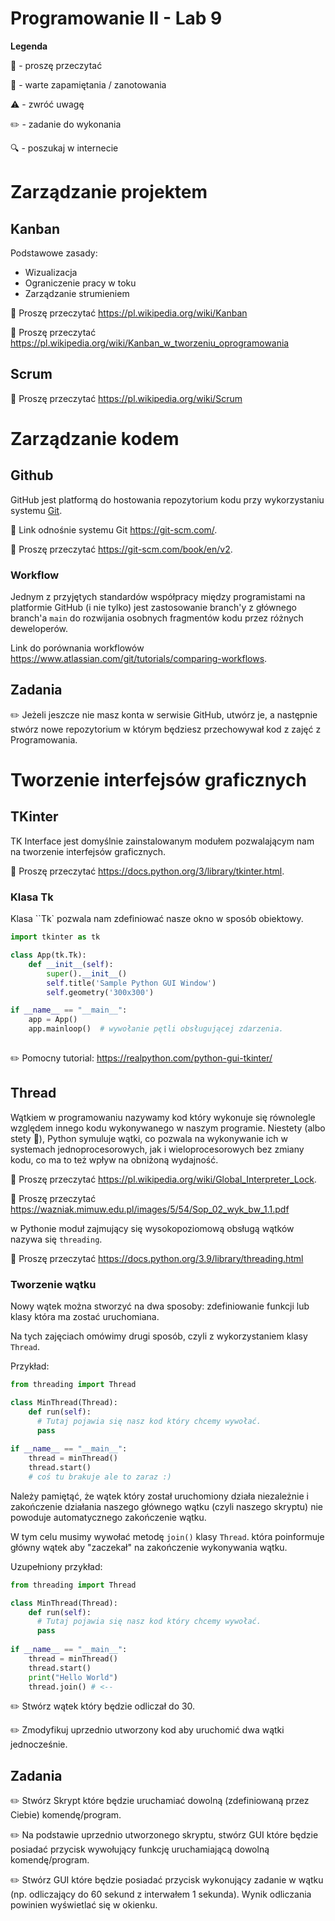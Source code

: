 # Programowanie II - Lab 9

**Legenda**

📖 - proszę przeczytać

📝 - warte zapamiętania / zanotowania

⚠️ - zwróć uwagę

✏️ - zadanie do wykonania

🔍 - poszukaj w internecie

# Zarządzanie projektem 

## Kanban
Podstawowe zasady:
* Wizualizacja
* Ograniczenie pracy w toku
* Zarządzanie strumieniem

📖 Proszę przeczytać https://pl.wikipedia.org/wiki/Kanban

📖 Proszę przeczytać https://pl.wikipedia.org/wiki/Kanban_w_tworzeniu_oprogramowania

## Scrum

📖 Proszę przeczytać https://pl.wikipedia.org/wiki/Scrum

# Zarządzanie kodem

## Github
GitHub jest platformą do hostowania repozytorium kodu przy wykorzystaniu systemu [Git](https://pl.wikipedia.org/wiki/Git_(oprogramowanie)).

📝 Link odnośnie systemu Git https://git-scm.com/.

📖 Proszę przeczytać https://git-scm.com/book/en/v2.


### Workflow
Jednym z przyjętych standardów współpracy między programistami na platformie GitHub (i nie tylko) jest zastosowanie branch'y z głównego branch'a `main` do rozwijania osobnych fragmentów kodu przez różnych deweloperów.

Link do porównania workflowów https://www.atlassian.com/git/tutorials/comparing-workflows.

## Zadania

✏️ Jeżeli jeszcze nie masz konta w serwisie GitHub, utwórz je, a następnie stwórz nowe repozytorium w którym będziesz przechowywał kod z zajęć z Programowania.

# Tworzenie interfejsów graficznych

## TKinter
TK Interface jest domyślnie zainstalowanym modułem pozwalającym nam na tworzenie interfejsów graficznych.

📖 Proszę przeczytać https://docs.python.org/3/library/tkinter.html.

### Klasa Tk
Klasa ``Tk` pozwala nam zdefiniować nasze okno w sposób obiektowy.

```python
import tkinter as tk

class App(tk.Tk):
    def __init__(self):
        super().__init__()
        self.title('Sample Python GUI Window')
        self.geometry('300x300')

if __name__ == "__main__":
    app = App()
    app.mainloop()  # wywołanie pętli obsługującej zdarzenia.
    
```        

✏️ Pomocny tutorial: https://realpython.com/python-gui-tkinter/

## Thread
Wątkiem w programowaniu nazywamy kod który wykonuje się równolegle względem innego kodu wykonywanego w naszym programie. Niestety (albo stety 🙂), Python symuluje wątki, co pozwala na wykonywanie ich w systemach jednoprocesorowych, jak i wieloprocesorowych bez zmiany kodu, co ma to też wpływ na obniżoną wydajność. 

📖 Proszę przeczytać https://pl.wikipedia.org/wiki/Global_Interpreter_Lock.

📖 Proszę przeczytać https://wazniak.mimuw.edu.pl/images/5/54/Sop_02_wyk_bw_1.1.pdf


w Pythonie moduł zajmujący się wysokopoziomową obsługą wątków nazywa się `threading`.

📖 Proszę przeczytać https://docs.python.org/3.9/library/threading.html

### Tworzenie wątku
Nowy wątek można stworzyć na dwa sposoby: zdefiniowanie funkcji lub klasy która ma zostać uruchomiana. 

Na tych zajęciach omówimy drugi sposób, czyli z wykorzystaniem klasy `Thread`.

Przykład:
```python
from threading import Thread

class MinThread(Thread):
    def run(self):
      # Tutaj pojawia się nasz kod który chcemy wywołać.
      pass
      
if __name__ == "__main__":
    thread = minThread()
    thread.start()
    # coś tu brakuje ale to zaraz :)
```


Należy pamiętąć, że wątek który został uruchomiony działa niezależnie i zakończenie działania naszego głównego wątku (czyli naszego skryptu) nie powoduje automatycznego zakończenie wątku.

W tym celu musimy wywołać metodę `join()` klasy `Thread`. która poinformuje główny wątek aby "zaczekał" na zakończenie wykonywania wątku.  

Uzupełniony przykład:
```python
from threading import Thread

class MinThread(Thread):
    def run(self):
      # Tutaj pojawia się nasz kod który chcemy wywołać.
      pass
      
if __name__ == "__main__":
    thread = minThread()
    thread.start()
    print("Hello World")
    thread.join() # <--
```

✏️ Stwórz wątek który będzie odliczał do 30.

✏️ Zmodyfikuj uprzednio utworzony kod aby uruchomić dwa wątki jednocześnie.


## Zadania

✏️ Stwórz Skrypt które będzie uruchamiać dowolną (zdefiniowaną przez Ciebie) komendę/program.

✏️ Na podstawie uprzednio utworzonego skryptu, stwórz GUI które będzie posiadać przycisk wywołujący funkcję uruchamiającą dowolną komendę/program.

✏️ Stwórz GUI które będzie posiadać przycisk wykonujący zadanie w wątku (np. odliczający do 60 sekund z interwałem 1 sekunda). Wynik odliczania powinien wyświetlać się w okienku.
